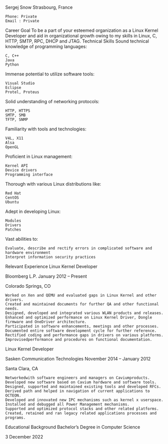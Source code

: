 Sergej Snow
Strasbourg, France

    Phone: Private
    Email : Private

Career Goal
To be a part of your esteemed organization as a Linux Kernel Developer and aid in organizational growth owing to my skills in Linux, C, HTTP, SMTP, RPC, DHCP and JTAG.
Technical Skills
Sound technical knowledge of programming languages:

    C, C++
    Java
    Python

Immense potential to utilize software tools:

    Visual Studio
    Eclipse
    Protel, Proteus

Solid understanding of networking protocols:

    HTTP, HTTPS
    SMTP, SMB
    TFTP, SNMP

Familiarity with tools and technologies:

    V4L, X11
    Alsa
    OpenGL

Proficient in Linux management:

    Kernel API
    Device drivers
    Programming interface

Thorough with various Linux distributions like:

    Red Hat
    CentOS
    Ubuntu

Adept in developing Linux:

    Modules
    Drivers
    Patches

Vast abilities to:

    Evaluate, describe and rectify errors in complicated software and hardware environment
    Interpret information security practices

Relevant Experience
Linux Kernel Developer

Bloomberg L.P.
January 2012 – Present

Colorado Springs, CO

    Worked on Xen and QEMU and evaluated gaps in Linux Kernel and other drivers.
    Created and maintained documents for further QA and other functional needs.
    Designed, developed and integrated various WLAN products and releases.
    Enhanced and optimized performance on Linux Kernel Driver, Dongle firmware and OneDriver architecture.
    Participated in software enhancements, meetings and other processes.
    Documented entire software development cycle for further reference.
    Rectified coding and performance gaps in drivers on various platforms.
    Improvisedperformance and procedures on functional documentation.

Linux Kernel Developer

Sasken Communication Technologies
November 2014 – January 2012

Santa Clara, CA

    Networkedwith software engineers and managers on Caviumproducts.
    Developed new software based on Cavium hardware and software tools.
    Designed, supported and maintained existing tools and developed RFCs.
    Derived path and helped in navigation of current applications to OCTEON.
    Developed and innovated new IPC mechanisms such as kernel x userspace.
    Installed and debugged all Power Management mechanisms.
    Supported and optimized protocol stacks and other related platforms.
    Created, retained and ran legacy related applications processes and programs.

Educational Background
Bachelor’s Degree in Computer Science

3 December 2022